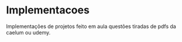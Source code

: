 # Implementacoes

Implementações de projetos feito em aula
questões tiradas de pdfs da caelum ou udemy.
